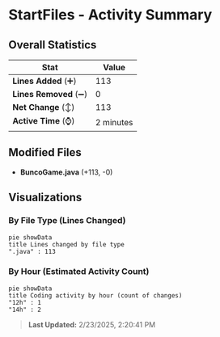 # StartFiles - Activity Summary 

## Overall Statistics

| Stat                   | Value                                                             |
| ---------------------- | ----------------------------------------------------------------- |
| **Lines Added** (➕)   | 113                                          |
| **Lines Removed** (➖) | 0                                        |
| **Net Change** (↕)    | 113                |
| **Active Time** (⌚)   | 2 minutes |


## Modified Files
- **BuncoGame.java** (+113, -0)

## Visualizations

### By File Type (Lines Changed)

```mermaid
pie showData
title Lines changed by file type
".java" : 113
```

### By Hour (Estimated Activity Count)

```mermaid
pie showData
title Coding activity by hour (count of changes)
"12h" : 1
"14h" : 2
```


> **Last Updated:** 2/23/2025, 2:20:41 PM